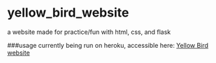 # yellow_bird_website
a website made for practice/fun with html, css, and flask

###usage
currently being run on heroku, accessible here:
[Yellow Bird website](http://yellow-bird.herokuapp.com/welcome)
